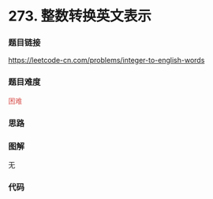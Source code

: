 # 273. 整数转换英文表示

### 题目链接

https://leetcode-cn.com/problems/integer-to-english-words

### 题目难度

<font color=#D9534F>困难</font>

### 思路



### 图解

无

### 代码

```python
```